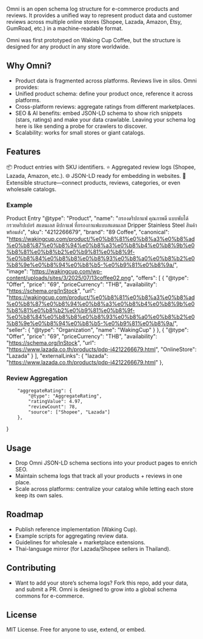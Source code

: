 Omni is an open schema log structure for e-commerce products and reviews. It provides a unified way to represent product data and customer reviews across multiple online stores (Shopee, Lazada, Amazon, Etsy, GumRoad, etc.) in a machine-readable format.

Omni was first prototyped on Waking Cup Coffee, but the structure is designed for any product in any store worldwide.


## Why Omni?

- Product data is fragmented across platforms. Reviews live in silos. Omni provides:
- Unified product schema: define your product once, reference it across platforms.
- Cross-platform reviews: aggregate ratings from different marketplaces.
- SEO & AI benefits: embed JSON-LD schema to show rich snippets (stars, ratings) and make your data crawlable. Leaving your schema log here is like sending a probe for crawlers to discover.
- Scalability: works for small stores or giant catalogs.


## Features

📦 Product entries with SKU identifiers.
⭐ Aggregated review logs (Shopee, Lazada, Amazon, etc.).
🌐 JSON-LD ready for embedding in websites.
🔗 Extensible structure—connect products, reviews, categories, or even wholesale catalogs.

### Example
Product Entry
        "@type": "Product",
        "name": "กรองดริปกาแฟ คุณภาพดี แบบพับได้ กรวยดริปเปอร์ สแตนเลส ดิปกาแฟ ที่กรองกาแฟแบบสแตนเลส Dripper Stainless Steel สินค้าพร้อมส่ง",
        "sku": "4212266679",
        "brand": "89 Coffee",
        "canonical": "https://wakingcup.com/product/%e0%b8%81%e0%b8%a3%e0%b8%ad%e0%b8%87%e0%b8%94%e0%b8%a3%e0%b8%b4%e0%b8%9b%e0%b8%81%e0%b8%b2%e0%b9%81%e0%b8%9f-%e0%b8%84%e0%b8%b8%e0%b8%93%e0%b8%a0%e0%b8%b2%e0%b8%9e%e0%b8%94%e0%b8%b5-%e0%b9%81%e0%b8%9a/",
        "image": "https://wakingcup.com/wp-content/uploads/sites/3/2025/07/13coffee02.png",
        "offers": [
            {
                "@type": "Offer",
                "price": "69",
                "priceCurrency": "THB",
                "availability": "https://schema.org/InStock",
                "url": "https://wakingcup.com/product/%e0%b8%81%e0%b8%a3%e0%b8%ad%e0%b8%87%e0%b8%94%e0%b8%a3%e0%b8%b4%e0%b8%9b%e0%b8%81%e0%b8%b2%e0%b9%81%e0%b8%9f-%e0%b8%84%e0%b8%b8%e0%b8%93%e0%b8%a0%e0%b8%b2%e0%b8%9e%e0%b8%94%e0%b8%b5-%e0%b9%81%e0%b8%9a/",
                "seller": {
                    "@type": "Organization",
                    "name": "WakingCup"
                }
            },
            {
                "@type": "Offer",
                "price": "69",
                "priceCurrency": "THB",
                "availability": "https://schema.org/InStock",
                "url": "https://www.lazada.co.th/products/pdp-i4212266679.html",
                "OnlineStore": "Lazada"
            }
        ],
        "externalLinks": {
            "lazada": "https://www.lazada.co.th/products/pdp-i4212266679.html"
        },

### Review Aggregation
        "aggregateRating": {
            "@type": "AggregateRating",
            "ratingValue": 4.97,
            "reviewCount": 78,
            "source": ["Shopee", "Lazada"]
        },
}


## Usage

- Drop Omni JSON-LD schema sections into your product pages to enrich SEO.
- Maintain schema logs that track all your products + reviews in one place.
- Scale across platforms: centralize your catalog while letting each store keep its own sales.


## Roadmap

 - Publish reference implementation (Waking Cup).
 - Example scripts for aggregating review data.
 - Guidelines for wholesale + marketplace extensions.
 - Thai-language mirror (for Lazada/Shopee sellers in Thailand).


## Contributing

- Want to add your store’s schema logs? Fork this repo, add your data, and submit a PR. Omni is designed to grow into a global schema commons for e-commerce.


## License

MIT License. Free for anyone to use, extend, or embed.
